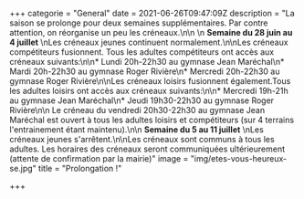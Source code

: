 +++
categorie = "General"
date = 2021-06-26T09:47:09Z
description = "La saison se prolonge pour deux semaines supplémentaires. Par contre attention, on réorganise un peu les créneaux.\n\n  \n **Semaine du 28 juin au 4 juillet**  \nLes créneaux jeunes continuent normalement.\n\nLes créneaux compétiteurs fusionnent. Tous les adultes compétiteurs ont accès aux créneaux suivants:\n\n* Lundi 20h-22h30 au gymnase Jean Maréchal\n* Mardi 20h-22h30 au gymnase Roger Rivière\n* Mercredi 20h-22h30 au gymnase Roger Rivière\n\nLes créneaux loisirs fusionnent également.Tous les adultes loisirs ont accès aux créneaux suivants:\n\n* Mercredi 19h-21h au gymnase Jean Maréchal\n* Jeudi 19h30-22h30 au gymnase Roger Rivière\n\n Le créneau du vendredi 20h30-22h30 au gymnase Jean Maréchal est ouvert à tous les adultes loisirs et compétiteurs (sur 4 terrains l'entrainement étant maintenu).\n\n **Semaine du 5 au 11 juillet**  \nLes créneaux jeunes s'arrêtent.\n\nLes créneaux sont communs à tous les adultes. Les horaires des créneaux seront communiquées ultérieurement (attente de confirmation par la mairie)"
image = "img/etes-vous-heureux-se.jpg"
title = "Prolongation !"

+++
